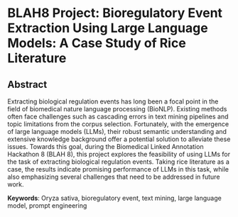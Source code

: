 

# BLAH8 Project: Bioregulatory Event Extraction Using Large Language Models: A Case Study of Rice Literature


## Abstract
Extracting biological regulation events has long been a focal point in the field of biomedical nature language processing (BioNLP). Existing methods often face challenges such as cascading errors in text mining pipelines and topic limitations from the corpus selection. Fortunately, with the emergence of large language models (LLMs), their robust semantic understanding and extensive knowledge background offer a potential solution to alleviate these issues. Towards this goal, during the Biomedical Linked Annotation Hackathon 8 (BLAH 8), this project explores the feasibility of using LLMs for the task of extracting biological regulation events. Taking rice literature as a case, the results indicate promising performance of LLMs in this task, while also emphasizing several challenges that need to be addressed in future work.

**Keywords**: Oryza sativa, bioregulatory event, text mining, large language model, prompt engineering
